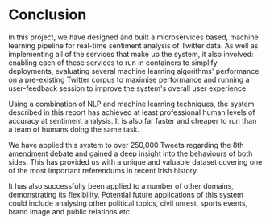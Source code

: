 # Conclusion

In this project, we have designed and built a microservices based, machine learning pipeline for real-time sentiment analysis of Twitter data. As well as implementing all of the services that make up the system, it also involved: enabling each of these services to run in containers to simplify deployments, evaluating several machine learning algorithms' performance on a pre-existing Twitter corpus to maximise performance and running a user-feedback session to improve the system's overall user experience.

Using a combination of NLP and machine learning techniques, the system described in this report has achieved at least professional human levels of accuracy at sentiment analysis. It is also far faster and cheaper to run than a team of humans doing the same task.

We have applied this system to over 250,000 Tweets regarding the 8th amendment debate and gained a deep insight into the behaviours of both sides. This has provided us with a unique and valuable dataset covering one of the most important referendums in recent Irish history.

It has also successfully been applied to a number of other domains, demonstrating its flexibility. Potential future applications of this system could include analysing other political topics, civil unrest, sports events, brand image and public relations etc.
